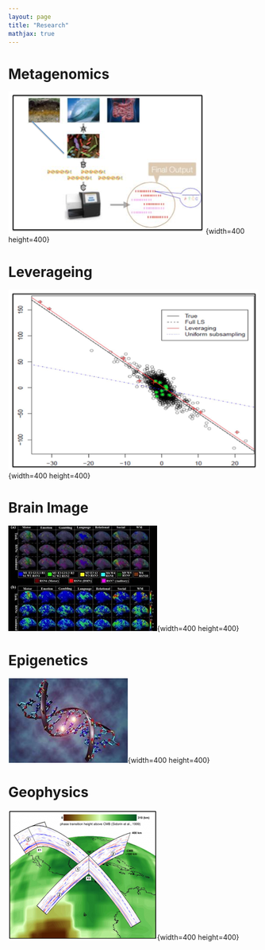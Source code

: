 ```yaml
---
layout: page
title: "Research"
mathjax: true
---
```

# Metagenomics
![](assets/metagene.png){width=400 height=400}

# Leverageing
![](assets/leveraging.png){width=400 height=400}

# Brain Image
![](assets/brain_image.jpeg){width=400 height=400}

# Epigenetics
![](assets/epigenetica1.jpg){width=400 height=400}

# Geophysics
![](assets/geography.png){width=400 height=400}

